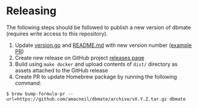 # Releasing

The following steps should be followed to publish a new version of dbmate (requires write access to this repository).

1. Update [version.go](/pkg/dbmate/version.go) and [README.md](/README.md) with new version number ([example PR](https://github.com/amacneil/dbmate/pull/79/files))
2. Create new release on GitHub project [releases page](https://github.com/amacneil/dbmate/releases)
3. Build using `make docker` and upload contents of `dist/` directory as assets attached to the GitHub release
4. Create PR to update Homebrew package by running the following command:

```
$ brew bump-formula-pr --url=https://github.com/amacneil/dbmate/archive/vX.Y.Z.tar.gz dbmate
```

